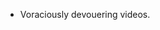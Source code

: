 - Voraciously devouering videos.

<!---
matthewberry3/matthewberry3 is a ✨ special ✨ repository because its `README.md` (this file) appears on your GitHub profile.
You can click the Preview link to take a look at your changes.
--->
